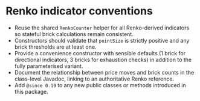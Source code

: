 # Renko indicator conventions

- Reuse the shared `RenkoCounter` helper for all Renko-derived indicators so stateful brick calculations remain consistent.
- Constructors should validate that `pointSize` is strictly positive and any brick thresholds are at least one.
- Provide a convenience constructor with sensible defaults (1 brick for directional indicators, 3 bricks for exhaustion checks) in addition to the fully parameterised variant.
- Document the relationship between price moves and brick counts in the class-level Javadoc, linking to an authoritative Renko reference.
- Add `@since 0.19` to any new public classes or methods introduced in this package.
